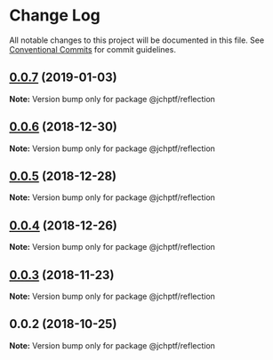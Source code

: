 # Change Log

All notable changes to this project will be documented in this file.
See [Conventional Commits](https://conventionalcommits.org) for commit guidelines.

## [0.0.7](https://github.com/jheinnic/portfolio-monorepo/compare/@jchptf/reflection@0.0.6...@jchptf/reflection@0.0.7) (2019-01-03)

**Note:** Version bump only for package @jchptf/reflection





## [0.0.6](https://github.com/jheinnic/portfolio-monorepo/compare/@jchptf/reflection@0.0.5...@jchptf/reflection@0.0.6) (2018-12-30)

**Note:** Version bump only for package @jchptf/reflection





## [0.0.5](https://github.com/jheinnic/portfolio-monorepo/compare/@jchptf/reflection@0.0.4...@jchptf/reflection@0.0.5) (2018-12-28)

**Note:** Version bump only for package @jchptf/reflection





## [0.0.4](https://github.com/jheinnic/portfolio-monorepo/compare/@jchptf/reflection@0.0.3...@jchptf/reflection@0.0.4) (2018-12-26)

**Note:** Version bump only for package @jchptf/reflection





## [0.0.3](https://github.com/jheinnic/portfolio-monorepo/compare/@jchptf/reflection@0.0.2...@jchptf/reflection@0.0.3) (2018-11-23)

**Note:** Version bump only for package @jchptf/reflection





## 0.0.2 (2018-10-25)

**Note:** Version bump only for package @jchptf/reflection
